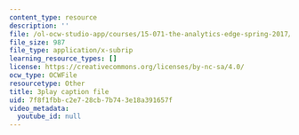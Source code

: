 ```yaml
---
content_type: resource
description: ''
file: /ol-ocw-studio-app/courses/15-071-the-analytics-edge-spring-2017/7f8f1fbbc2e728cb7b743e18a391657f_-G_d3A0x_0Y.srt
file_size: 987
file_type: application/x-subrip
learning_resource_types: []
license: https://creativecommons.org/licenses/by-nc-sa/4.0/
ocw_type: OCWFile
resourcetype: Other
title: 3play caption file
uid: 7f8f1fbb-c2e7-28cb-7b74-3e18a391657f
video_metadata:
  youtube_id: null
---
```

